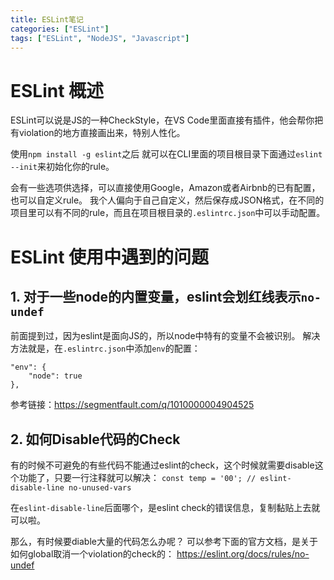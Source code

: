 ```yaml
---
title: ESLint笔记
categories: ["ESLint"]
tags: ["ESLint", "NodeJS", "Javascript"]
---
```


# ESLint 概述

ESLint可以说是JS的一种CheckStyle，在VS Code里面直接有插件，他会帮你把有violation的地方直接画出来，特别人性化。

使用`npm install -g eslint`之后
就可以在CLI里面的项目根目录下面通过`eslint --init`来初始化你的rule。

会有一些选项供选择，可以直接使用Google，Amazon或者Airbnb的已有配置，也可以自定义rule。
我个人偏向于自己自定义，然后保存成JSON格式，在不同的项目里可以有不同的rule，而且在项目根目录的`.eslintrc.json`中可以手动配置。

# ESLint 使用中遇到的问题

## 1. 对于一些node的内置变量，eslint会划红线表示`no-undef`

前面提到过，因为eslint是面向JS的，所以node中特有的变量不会被识别。
解决方法就是，在`.eslintrc.json`中添加`env`的配置：

```
"env": {
    "node": true
},
```



参考链接：https://segmentfault.com/q/1010000004904525

## 2. 如何Disable代码的Check

有的时候不可避免的有些代码不能通过eslint的check，这个时候就需要disable这个功能了，只要一行注释就可以解决：
`const temp = '00'; // eslint-disable-line no-unused-vars`

在`eslint-disable-line`后面哪个，是eslint check的错误信息，复制黏贴上去就可以啦。

那么，有时候要diable大量的代码怎么办呢？
可以参考下面的官方文档，是关于如何global取消一个violation的check的：
https://eslint.org/docs/rules/no-undef